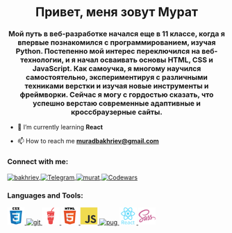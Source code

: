 <h1 align="center">Привет, меня зовут Мурат</h1>
<h3 align="center">Мой путь в веб-разработке начался еще в 11 классе, когда я впервые познакомился с программированием, изучая Python. Постепенно мой интерес переключился на веб-технологии, и я начал осваивать основы HTML, CSS и JavaScript. Как самоучка, я многому научился самостоятельно, экспериментируя с различными техниками верстки и изучая новые инструменты и фреймворки. Сейчас я могу с гордостью сказать, что успешно верстаю современные адаптивные и кроссбраузерные сайты.</h3>

- 🌱 I’m currently learning **React**

- 📫 How to reach me **muradbakhriev@gmail.com**

<h3 align="left">Connect with me:</h3>
<p align="left">
    <a href="https://codepen.io/bakhriev" target="_blank">
        <img align="center" src="https://raw.githubusercontent.com/rahuldkjain/github-profile-readme-generator/master/src/images/icons/Social/codepen.svg" alt="bakhriev" height="30" width="40" />
    </a>
    <a href="https://t.me/nfithr" target="_blank">
        <img align="center" src="https://upload.wikimedia.org/wikipedia/commons/6/6c/Telegram_logo.svg" alt="Telegram" height="30" width="40" />
    </a>
    <a href="https://www.leetcode.com/murat" target="_blank">
        <img align="center" src="https://raw.githubusercontent.com/rahuldkjain/github-profile-readme-generator/master/src/images/icons/Social/leet-code.svg" alt="murat" height="30" width="40" />
    </a>
    <a href="https://www.codewars.com/users/Murat_Bakhriev" target="_blank">
        <img align="center" src="https://upload.wikimedia.org/wikipedia/commons/6/6b/Codewars_logo.png" alt="Codewars" height="30" width="40" />
    </a>
</p>

<h3 align="left">Languages and Tools:</h3>
<p align="left">
    <a href="https://www.w3schools.com/css/" target="_blank" rel="noreferrer"> 
        <img src="https://raw.githubusercontent.com/devicons/devicon/master/icons/css3/css3-original-wordmark.svg" alt="css3" width="40" height="40"/> 
    </a> 
    <a href="https://git-scm.com/" target="_blank" rel="noreferrer"> 
        <img src="https://www.vectorlogo.zone/logos/git-scm/git-scm-icon.svg" alt="git" width="40" height="40"/> 
    </a> 
    <a href="https://gulpjs.com" target="_blank" rel="noreferrer"> 
        <img src="https://raw.githubusercontent.com/devicons/devicon/master/icons/gulp/gulp-plain.svg" alt="gulp" width="40" height="40"/> 
    </a> 
    <a href="https://www.w3.org/html/" target="_blank" rel="noreferrer"> 
        <img src="https://raw.githubusercontent.com/devicons/devicon/master/icons/html5/html5-original-wordmark.svg" alt="html5" width="40" height="40"/> 
    </a> 
    <a href="https://developer.mozilla.org/en-US/docs/Web/JavaScript" target="_blank" rel="noreferrer"> 
        <img src="https://raw.githubusercontent.com/devicons/devicon/master/icons/javascript/javascript-original.svg" alt="javascript" width="40" height="40"/> 
    </a> 
    <a href="https://pugjs.org" target="_blank" rel="noreferrer"> 
        <img src="https://cdn.worldvectorlogo.com/logos/pug.svg" alt="pug" width="40" height="40"/> 
    </a> 
    <a href="https://reactjs.org/" target="_blank" rel="noreferrer"> 
        <img src="https://raw.githubusercontent.com/devicons/devicon/master/icons/react/react-original-wordmark.svg" alt="react" width="40" height="40"/> 
    </a> 
    <a href="https://sass-lang.com" target="_blank" rel="noreferrer"> 
        <img src="https://raw.githubusercontent.com/devicons/devicon/master/icons/sass/sass-original.svg" alt="sass" width="40" height="40"/> 
    </a> 
</p>
